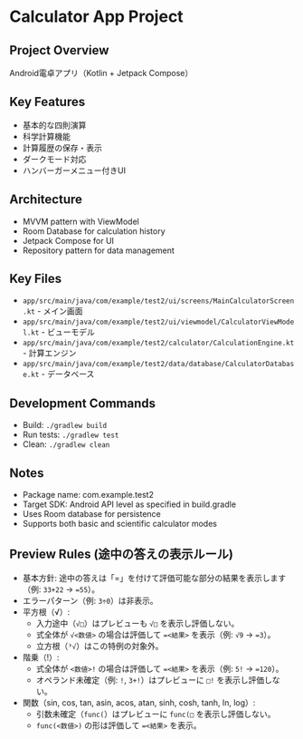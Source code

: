 # Calculator App Project

## Project Overview
Android電卓アプリ（Kotlin + Jetpack Compose）

## Key Features
- 基本的な四則演算
- 科学計算機能
- 計算履歴の保存・表示
- ダークモード対応
- ハンバーガーメニュー付きUI

## Architecture
- MVVM pattern with ViewModel
- Room Database for calculation history
- Jetpack Compose for UI
- Repository pattern for data management

## Key Files
- `app/src/main/java/com/example/test2/ui/screens/MainCalculatorScreen.kt` - メイン画面
- `app/src/main/java/com/example/test2/ui/viewmodel/CalculatorViewModel.kt` - ビューモデル
- `app/src/main/java/com/example/test2/calculator/CalculationEngine.kt` - 計算エンジン
- `app/src/main/java/com/example/test2/data/database/CalculatorDatabase.kt` - データベース

## Development Commands
- Build: `./gradlew build`
- Run tests: `./gradlew test`
- Clean: `./gradlew clean`

## Notes
- Package name: com.example.test2
- Target SDK: Android API level as specified in build.gradle
- Uses Room database for persistence
- Supports both basic and scientific calculator modes

## Preview Rules (途中の答えの表示ルール)
- 基本方針: 途中の答えは「=」を付けて評価可能な部分の結果を表示します（例: `33+22` → `=55`）。
- エラーパターン（例: `3÷0`）は非表示。
- 平方根（√）:
	- 入力途中（`√□`）はプレビューも `√□` を表示し評価しない。
	- 式全体が `√<数値>` の場合は評価して `=<結果>` を表示（例: `√9` → `=3`）。
	- 立方根（`³√`）はこの特例の対象外。
- 階乗（!）:
	- 式全体が `<数値>!` の場合は評価して `=<結果>` を表示（例: `5!` → `=120`）。
	- オペランド未確定（例: `!`, `3+!`）はプレビューに `□!` を表示し評価しない。
 - 関数（sin, cos, tan, asin, acos, atan, sinh, cosh, tanh, ln, log）:
	 - 引数未確定（`func(`）はプレビューに `func(□` を表示し評価しない。
	 - `func(<数値>)` の形は評価して `=<結果>` を表示。